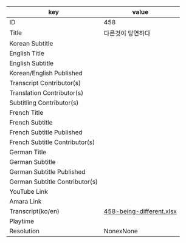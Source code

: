 |  key  |  value  |
|-------|---------|
| ID            | 458 |
| Title         | 다른것이 당연하다 |
| Korean Subtitle |  |
| English Title |  |
| English Subtitle |  |
| Korean/English Published     |  |
| Transcript Contributor(s)   |  |
| Translation Contributor(s)   |  |
| Subtitling Contributor(s)   |  |
| French Title |  |
| French Subtitle |  |
| French Subtitle Published |  |
| French Subtitle Contributor(s) |  |
| German Title |  |
| German Subtitle |  |
| German Subtitle Published |  |
| German Subtitle Contributor(s) |  |
| YouTube Link  |  |
| Amara Link    |  |
| Transcript(ko/en) | [458-being-different.xlsx](https://github.com/jungtosociety/dharma-qna/raw/master/sub/458/458-being-different.xlsx) |
| Playtime |  |
| Resolution | NonexNone|
